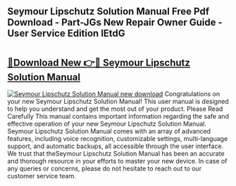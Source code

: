 ## Seymour Lipschutz Solution Manual Free Pdf Download - Part-JGs New Repair Owner Guide - User Service Edition lEtdG

# <h2><a href="http://bc76977.oget.top/?id=Seymour+Lipschutz+Solution+Manual">🔗Download New 👉🔴 Seymour Lipschutz Solution Manual</a></h2>

[![Seymour Lipschutz Solution Manual new download](https://i.imgur.com/5g1atiW.png)](http://bc76977.oget.top/?id=Seymour+Lipschutz+Solution+Manual)
Congratulations on your new Seymour Lipschutz Solution Manual! This user manual is designed to help you understand and get the most out of your product. Please Read Carefully This manual contains important information regarding the safe and effective operation of your new Seymour Lipschutz Solution Manual. Seymour Lipschutz Solution Manual comes with an array of advanced features, including voice recognition, customizable settings, multi-language support, and automatic backups, all accessible through the user interface. We trust that theSeymour Lipschutz Solution Manual has been an accurate and thorough resource in your efforts to master your new device. In case of any queries or concerns, please do not hesitate to reach out to our customer service team.
